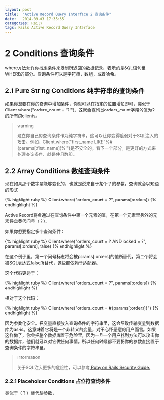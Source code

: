 ```yaml
---
layout: post
title:  "Active Record Query Interface 2 查询条件"
date:   2014-09-03 17:35:55
categories: Rails
tags: Rails Active Record Query Interface
---
```


# 2 Conditions 查询条件

where方法允许你指定条件来限制所返回的数据记录，表示的是SQL语句里WHERE的部分。查询条件可以是字符串，数组，或者哈希。

## 2.1 Pure String Conditions 纯字符串的查询条件

如果你想要在你的查询中增加条件，你就可以在指定的位置增加即可，类似于 Client.where("orders_count = '2'")。这就会查询当orders_count字段的值为2的所有的clients。

>warning
>
>建立你自己的查询条件作为纯字符串，这可以让你变得脆弱对于SQL注入的攻击。例如，Client.where("first_name LIKE '%#{params[:first_name]}%'")是不安全的。看下一个部分，是更好的方式来处理查询条件，就是使用数组。

## 2.2 Array Conditions 数组查询条件

现在如果那个数字是能够变化的，也就是说来自于某个？的参数，查询就会以短语的形式：

{% highlight ruby %}
Client.where("orders_count = ?", params[:orders])
{% endhighlight %}

Active Record将会通过在查询条件中第一个元素的值，在第一个元素里另外的元素将会替代问号（？）。

如果你想要指定多个查询条件：

{% highlight ruby %}
Client.where("orders_count = ? AND locked = ?", params[:orders], false)
{% endhighlight %}

在这个例子里，第一个问号标志将会被params[:orders]的值所替代，第二个将会被SQL表达式false所替代，这些都依赖于适配器。

这个代码更适于：

{% highlight ruby %}
Client.where("orders_count = ?", params[:orders])
{% endhighlight %}

相对于这个代码：

{% highlight ruby %}
Client.where("orders_count = #{params[:orders]}")
{% endhighlight %}

因为参数化安全。把变量直接放入查询条件的字符串里，这会导致传输变量到数据库为as-is。这意味着它将是一个非转义的变量，对于心怀恶意的用户而言。如果这样做了，你会把整个数据库置于危险里，因为一旦一个用户找到方法可以攻击你的数据库，他们就可以对它做任何事情。所以任何时候都不要把你的参数直接置于查询条件的字符串里。

>information
>
>关于SQL注入更多的危险性，可以参考[ Ruby on Rails Security Guide.](http://guides.rubyonrails.org/security.html#sql-injection)

### 2.2.1 Placeholder Conditions 占位符查询条件

类似于（？）替代型参数，




